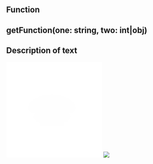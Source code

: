 ## Function
## getFunction(one: string, two: int|obj)
## Description of text
<img src="../out/alien1_a256.png" height=256 width=256/>
<img src="../../../../../Documents/Cosmos/Cosmos-1-0-2/data/graphics/ships/"/>
<!-- ![img](../out/alien1_a256.png)
<img src="../../../data/graphics/ship/Ximni_scout256.png"/>
![img1]( 'file:///c:/Users/mholderbaum/Documents/Cosmos/Cosmos-1-0-2/data/graphics/ships/ximni_corsair1024.png' )
![img2]("c:\Users\mholderbaum\Documents\Cosmos\Cosmos-1-0-2\data\graphics\ships\ximni_corsair256.png")
![img3]("c:\Users\mholderbaum\Documents\Cosmos\Cosmos-1-0-2\data\graphics\ships\ximni_corsair_diffuse.png")
![img4]("c:\Users\mholderbaum\Documents\Cosmos\Cosmos-1-0-2\data\graphics\ships\ximni_corsair_emissive.png")
![img5]("c:\Users\mholderbaum\Documents\Cosmos\Cosmos-1-0-2\data\graphics\ships\ximni_corsair_normal.png")
![img6]("c:\Users\mholderbaum\Documents\Cosmos\Cosmos-1-0-2\data\graphics\ships\ximni_corsair_specular.png")
<img src='file:///c:/Users/mholderbaum/Documents/Cosmos/Cosmos-1-0-2/data/graphics/ships/Ximni_missle_cruiser_emissive.png' width=150 height=150/>

<img src='file:///c:/Users/mholderbaum/Documents/Cosmos/Cosmos-1-0-2/data/graphics/ships/Asteroid_9_diffuse-NORMAL.png'/> -->
<img src="..\..\graphics\ships\Asteroid_9_diffuse-NORMAL.png" width="200" height="200"/>
